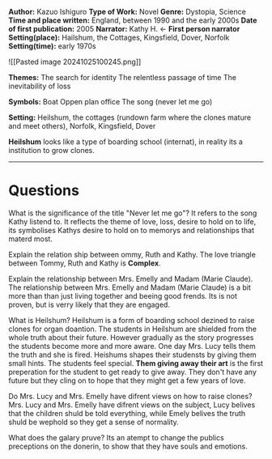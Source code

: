 **Author:** Kazuo Ishiguro
**Type of Work:** Novel
**Genre:** Dystopia, Science
**Time and place written:** England, between 1990 and the early 2000s
**Date of first publication:** 2005
**Narrator:** Kathy H. <- **First person narrator**
**Setting(place):** Hailshum, the Cottages, Kingsfield, Dover, Norfolk
**Setting(time):** early 1970s

![[Pasted image 20241025100245.png]]

**Themes:**
The search for identity
The relentless passage of time
The inevitability of loss

**Symbols:**
Boat
Oppen plan office
The song (never let me go)

**Setting:** Heilshum, the cottages (rundown farm where the clones mature and meet others), Norfolk, Kingsfield, Dover

**Heilshum** looks like a type of boarding school (internat), in reality its a institution to grow clones.

---
# Questions
What is the significance of the title "Never let me go"?
It refers to the song Kathy listend to. It reflects the theme of love, loss, desire to hold on to life, its symbolises Kathys desire to hold on to memorys and relationships that materd most.

Explain the relation ship between ommy, Ruth and Kathy.
The love triangle between Tommy, Ruth and Kathy is **Complex**.

Explain the relationship between Mrs. Emelly and Madam (Marie Claude).
The relationship between Mrs. Emelly and Madam (Marie Claude) is a bit more than than just living together and beeing good frends. Its is not proven, but is verry likely that they are engaged.

What is Heilshum?
Heilshum is a form of boarding school dezined to raise clones for organ doantion. The students in Heilshum are shielded from the whole truth about their future. However gradually as the story progresses the students become more and more aware. One day Mrs. Lucy tells them the truth and she is fired. Heishums shapes their studensts by giving them small hints. The students feel special. **Them giving away their art** is the first preperation for the student to get ready to give away. They don't have any future but they cling on to hope that they might get a few years of love.

Do Mrs. Lucy and Mrs. Emelly have difrent views on how to raise clones?
Mrs. Lucy and Mrs. Emelly have difrent views on the subject, Lucy belives that the children shuld be told everything, while Emely belives the truth shuld be wephold so they get a sense of normality.

What does the galary pruve?
Its an atempt to change the publics preceptions on the donerin, to show that they have souls and emotions.